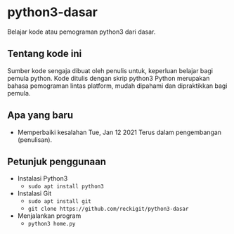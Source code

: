 # python3-dasar
Belajar kode atau pemograman python3 dari dasar.

## Tentang kode ini
Sumber kode sengaja dibuat oleh penulis untuk,
keperluan belajar bagi pemula python.
Kode ditulis dengan skrip python3
Python merupakan bahasa pemograman lintas platform,
mudah dipahami dan dipraktikkan bagi pemula.

## Apa yang baru
- Memperbaiki kesalahan Tue, Jan 12<sup></sup> 2021
Terus dalam pengembangan (penulisan).

## Petunjuk penggunaan
- Instalasi Python3
  - `sudo apt install python3`
- Instalasi Git
  - `sudo apt install git`
  - `git clone https://github.com/reckigit/python3-dasar`
- Menjalankan program
  - `python3 home.py`

